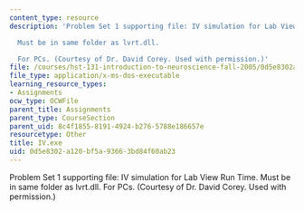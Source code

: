 ```yaml
---
content_type: resource
description: 'Problem Set 1 supporting file: IV simulation for Lab View Run Time.

  Must be in same folder as lvrt.dll.

  For PCs. (Courtesy of Dr. David Corey. Used with permission.)'
file: /courses/hst-131-introduction-to-neuroscience-fall-2005/0d5e8302a120bf5a93663bd84f60ab23_IV.exe
file_type: application/x-ms-dos-executable
learning_resource_types:
- Assignments
ocw_type: OCWFile
parent_title: Assignments
parent_type: CourseSection
parent_uid: 8c4f1855-8191-4924-b276-5788e186657e
resourcetype: Other
title: IV.exe
uid: 0d5e8302-a120-bf5a-9366-3bd84f60ab23
---
```

Problem Set 1 supporting file: IV simulation for Lab View Run Time.
Must be in same folder as lvrt.dll.
For PCs. (Courtesy of Dr. David Corey. Used with permission.)

